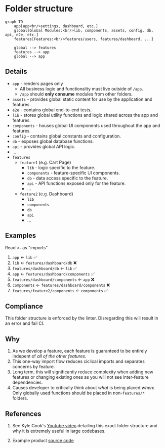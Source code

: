 # Folder structure

```mermaid
graph TD
    app[app<br/>settings, dashboard, etc.]
    global[Global Modules:<br/>lib, components, assets, config, db, api, e2e, etc.]
    features[Features:<br/>features/users, features/dashboard, ...]

    global --> features
    features --> app
    global --> app
```

## Details

- `app` - renders pages only
  - All business logic and functionality must live outside of `/app`.
  - `/app` should **only consume** modules from other folders.
- `assets` - provides global static content for use by the application and features.
- `e2e` - contains global end-to-end tests.
- `lib` - stores global utility functions and logic shared across the app and features.
- `components` - houses global UI components used throughout the app and features.
- `config` - contains global constants and configuration.
- `db` - exposes global database functions.
- `api` - provides global API logic.
- ...
- `features`
  - `feature1` (e.g. Cart Page)
    - `lib` - logic specific to the feature.
    - `components` - feature-specific UI components.
    - `db` - data access specific to the feature.
    - `api` - API functions exposed only for the feature.
    - ...
  - `feature2` (e.g. Dashboard)
    - `lib`
    - `components`
    - `db`
    - `api`
    - ...

## Examples

Read `<-` as "imports"

1. `app` <- `lib` ✅
1. `lib` <- `features/dashboard/db` ❌
1. `features/dashboard/db` <- `lib` ✅
1. `app` <- `features/dashboard/components` ✅
1. `features/dashboard/components` <- `app` ❌
1. `components` <- `features/dashboard/components` ❌
1. `features/feature2/components` <- `components` ✅

## Compliance

This folder structure is enforced by the linter. Disregarding this will result in an error and fail CI.

## Why

1. As we develop a feature, each feature is guaranteed to be entirely indepent of _all of the other features_.
1. This one-way import flow reduces ciclical imports and separates concerns by feature.
1. Long term, this will significantly reduce complexity when adding new features or changing existing ones as you will not see inter-feature dependencies.
1. Causes developer to critically think about _what_ is being placed _where_. Only globally used functions should be placed in non-`features/*` folders.

## References

1. See Kyle Cook's [Youtube video](https://www.youtube.com/watch?v=xyxrB2Aa7KE&t=1s) detailing this exact folder structure and why it is extremely useful in large codebases.

1. Example product [source code](https://github.com/WebDevSimplified/parity-deals-clone/tree/feature-folder-structure)
